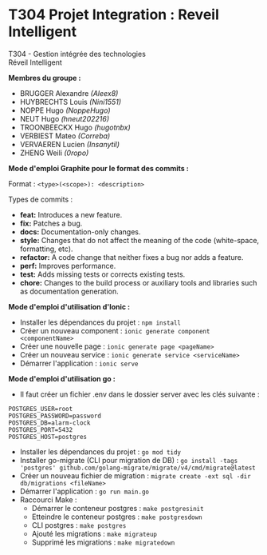 # T304 Projet Integration : Reveil Intelligent
T304 - Gestion intégrée des technologies  
Réveil Intelligent  

**Membres du groupe :**

* BRUGGER Alexandre *(Aleex8)*
* HUYBRECHTS Louis *(Nini1551)*
* NOPPE Hugo *(NoppeHugo)*
* NEUT Hugo *(hneut202216)*
* TROONBEECKX Hugo *(hugotnbx)*
* VERBIEST Mateo *(Correba)*
* VERVAEREN Lucien *(Insanytil)*
* ZHENG Weili *(0ropo)*
  
**Mode d'emploi Graphite pour le format des commits :**

Format : ```<type>(<scope>): <description>```

Types de commits :

* **feat:** Introduces a new feature.
* **fix:** Patches a bug.
* **docs:** Documentation-only changes.
* **style:** Changes that do not affect the meaning of the code (white-space, formatting, etc).
* **refactor:** A code change that neither fixes a bug nor adds a feature.
* **perf:** Improves performance.
* **test:** Adds missing tests or corrects existing tests.
* **chore:** Changes to the build process or auxiliary tools and libraries such as documentation generation.

**Mode d'emploi d'utilisation d'Ionic :**

* Installer les dépendances du projet : ```npm install```
* Créer un nouveau component : ```ionic generate component <componentName>```
* Créer une nouvelle page : ```ionic generate page <pageName>```
* Créer un nouveau service : ```ionic generate service <serviceName>```
* Démarrer l'application : ```ionic serve```

**Mode d'emploi d'utilisation go :**

* Il faut créer un fichier .env dans le dossier server avec les clés suivante :

```
POSTGRES_USER=root
POSTGRES_PASSWORD=password
POSTGRES_DB=alarm-clock
POSTGRES_PORT=5432
POSTGRES_HOST=postgres
```

* Installer les dépendances du projet : ```go mod tidy```
* Installer go-migrate (CLI pour migration de DB) : ```go install -tags 'postgres' github.com/golang-migrate/migrate/v4/cmd/migrate@latest```
* Créer un nouveau fichier de migration : ```migrate create -ext sql -dir db/migrations <fileName>```
* Démarrer l'application : ```go run main.go```
* Raccourci Make :
    * Démarrer le conteneur postgres : ```make postgresinit```
    * Etteindre le conteneur postgres : ```make postgresdown```
    * CLI postgres : ```make postgres```
    * Ajouté les migrations : ```make migrateup```
    * Supprimé les migrations : ```make migratedown```